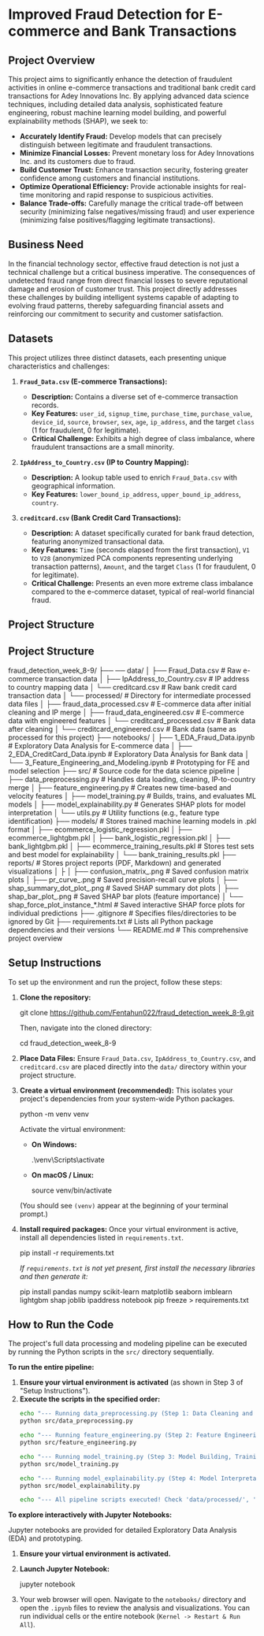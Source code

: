# Improved Fraud Detection for E-commerce and Bank Transactions

## Project Overview

This project aims to significantly enhance the detection of fraudulent activities in online e-commerce transactions and traditional bank credit card transactions for Adey Innovations Inc. By applying advanced data science techniques, including detailed data analysis, sophisticated feature engineering, robust machine learning model building, and powerful explainability methods (SHAP), we seek to:

*   **Accurately Identify Fraud:** Develop models that can precisely distinguish between legitimate and fraudulent transactions.
*   **Minimize Financial Losses:** Prevent monetary loss for Adey Innovations Inc. and its customers due to fraud.
*   **Build Customer Trust:** Enhance transaction security, fostering greater confidence among customers and financial institutions.
*   **Optimize Operational Efficiency:** Provide actionable insights for real-time monitoring and rapid response to suspicious activities.
*   **Balance Trade-offs:** Carefully manage the critical trade-off between security (minimizing false negatives/missing fraud) and user experience (minimizing false positives/flagging legitimate transactions).

## Business Need

In the financial technology sector, effective fraud detection is not just a technical challenge but a critical business imperative. The consequences of undetected fraud range from direct financial losses to severe reputational damage and erosion of customer trust. This project directly addresses these challenges by building intelligent systems capable of adapting to evolving fraud patterns, thereby safeguarding financial assets and reinforcing our commitment to security and customer satisfaction.

## Datasets

This project utilizes three distinct datasets, each presenting unique characteristics and challenges:

1.  **`Fraud_Data.csv` (E-commerce Transactions):**
    *   **Description:** Contains a diverse set of e-commerce transaction records.
    *   **Key Features:** `user_id`, `signup_time`, `purchase_time`, `purchase_value`, `device_id`, `source`, `browser`, `sex`, `age`, `ip_address`, and the target `class` (1 for fraudulent, 0 for legitimate).
    *   **Critical Challenge:** Exhibits a high degree of class imbalance, where fraudulent transactions are a small minority.

2.  **`IpAddress_to_Country.csv` (IP to Country Mapping):**
    *   **Description:** A lookup table used to enrich `Fraud_Data.csv` with geographical information.
    *   **Key Features:** `lower_bound_ip_address`, `upper_bound_ip_address`, `country`.

3.  **`creditcard.csv` (Bank Credit Card Transactions):**
    *   **Description:** A dataset specifically curated for bank fraud detection, featuring anonymized transactional data.
    *   **Key Features:** `Time` (seconds elapsed from the first transaction), `V1` to `V28` (anonymized PCA components representing underlying transaction patterns), `Amount`, and the target `Class` (1 for fraudulent, 0 for legitimate).
    *   **Critical Challenge:** Presents an even more extreme class imbalance compared to the e-commerce dataset, typical of real-world financial fraud.

## Project Structure



## Project Structure
fraud_detection_week_8-9/
├── ── data/
│ ├── Fraud_Data.csv # Raw e-commerce transaction data
│ ├── IpAddress_to_Country.csv # IP address to country mapping data
│ └── creditcard.csv # Raw bank credit card transaction data
│ └── processed/ # Directory for intermediate processed data files
│ ├── fraud_data_processed.csv # E-commerce data after initial cleaning and IP merge
│ ├── fraud_data_engineered.csv # E-commerce data with engineered features
│ └── creditcard_processed.csv # Bank data after cleaning
│ └── creditcard_engineered.csv # Bank data (same as processed for this project)
├── notebooks/
│ ├── 1_EDA_Fraud_Data.ipynb # Exploratory Data Analysis for E-commerce data
│ ├── 2_EDA_CreditCard_Data.ipynb # Exploratory Data Analysis for Bank data
│ └── 3_Feature_Engineering_and_Modeling.ipynb # Prototyping for FE and model selection
├── src/ # Source code for the data science pipeline
│ ├── data_preprocessing.py # Handles data loading, cleaning, IP-to-country merge
│ ├── feature_engineering.py # Creates new time-based and velocity features
│ ├── model_training.py # Builds, trains, and evaluates ML models
│ ├── model_explainability.py # Generates SHAP plots for model interpretation
│ └── utils.py # Utility functions (e.g., feature type identification)
├── models/ # Stores trained machine learning models in .pkl format
│ ├── ecommerce_logistic_regression.pkl
│ ├── ecommerce_lightgbm.pkl
│ ├── bank_logistic_regression.pkl
│ ├── bank_lightgbm.pkl
│ ├── ecommerce_training_results.pkl # Stores test sets and best model for explainability
│ └── bank_training_results.pkl
├── reports/ # Stores project reports (PDF, Markdown) and generated visualizations
│ ├
│ ├── confusion_matrix_.png # Saved confusion matrix plots
│ ├── pr_curve_.png # Saved precision-recall curve plots
│ ├── shap_summary_dot_plot_.png # Saved SHAP summary dot plots
│ ├── shap_bar_plot_.png # Saved SHAP bar plots (feature importance)
│ └── shap_force_plot_instance_*.html # Saved interactive SHAP force plots for individual predictions
├── .gitignore # Specifies files/directories to be ignored by Git
├── requirements.txt # Lists all Python package dependencies and their versions
└── README.md # This comprehensive project overview


## Setup Instructions

To set up the environment and run the project, follow these steps:

1.  **Clone the repository:**

    git clone https://github.com/Fentahun022/fraud_detection_week_8-9.git
   
    Then, navigate into the cloned directory:

    cd fraud_detection_week_8-9


2.  **Place Data Files:**
    Ensure `Fraud_Data.csv`, `IpAddress_to_Country.csv`, and `creditcard.csv` are placed directly into the `data/` directory within your project structure.

3.  **Create a virtual environment (recommended):**
    This isolates your project's dependencies from your system-wide Python packages.

    python -m venv venv
   
    Activate the virtual environment:
    *   **On Windows:**

        .\venv\Scripts\activate
     
    *   **On macOS / Linux:**
 
        source venv/bin/activate
        
    (You should see `(venv)` appear at the beginning of your terminal prompt.)

4.  **Install required packages:**
    Once your virtual environment is active, install all dependencies listed in `requirements.txt`.

    pip install -r requirements.txt
    
    *If `requirements.txt` is not yet present, first install the necessary libraries and then generate it:*

    pip install pandas numpy scikit-learn matplotlib seaborn imblearn lightgbm shap joblib ipaddress notebook
    pip freeze > requirements.txt
    

## How to Run the Code

The project's full data processing and modeling pipeline can be executed by running the Python scripts in the `src/` directory sequentially.

**To run the entire pipeline:**

1.  **Ensure your virtual environment is activated** (as shown in Step 3 of "Setup Instructions").
2.  **Execute the scripts in the specified order:**
    ```bash
    echo "--- Running data_preprocessing.py (Step 1: Data Cleaning and IP Merge) ---"
    python src/data_preprocessing.py

    echo "--- Running feature_engineering.py (Step 2: Feature Engineering) ---"
    python src/feature_engineering.py

    echo "--- Running model_training.py (Step 3: Model Building, Training, and Evaluation) ---"
    python src/model_training.py

    echo "--- Running model_explainability.py (Step 4: Model Interpretation with SHAP) ---"
    python src/model_explainability.py

    echo "--- All pipeline scripts executed! Check 'data/processed/', 'models/', and 'reports/' for outputs. ---"
    ```

**To explore interactively with Jupyter Notebooks:**

Jupyter notebooks are provided for detailed Exploratory Data Analysis (EDA) and prototyping.
1.  **Ensure your virtual environment is activated.**
2.  **Launch Jupyter Notebook:**

    jupyter notebook
   
3.  Your web browser will open. Navigate to the `notebooks/` directory and open the `.ipynb` files to review the analysis and visualizations. You can run individual cells or the entire notebook (`Kernel -> Restart & Run All`).

